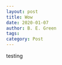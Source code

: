 ```yaml
---
layout: post  
title: Wow
date: 2020-01-07
author: B. E. Green
tags:
category: Post
---
```



testing
